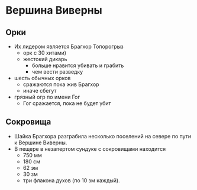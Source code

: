 # Вершина Виверны

## Орки
* Их лидером является Брагхор Топорогрыз
  * орк с 30 хитами)
  * жестокий дикарь
    * больше нравится убивать и грабить
    * чем вести разведку
* шесть обычных орков
  * сражаются пока жив Брагхор
  * иначе сбегут
* грязный огр по имени Гог
  * Гог сражается, пока не будет убит

## Сокровища
* Шайка Брагхора разграбила несколько поселений на севере по пути к Вершине Виверны.
* В пещере в незапертом сундуке с сокровищами находится
  * 750 мм
  * 180 см
  * 62 эм
  * 30 зм
  * три флакона духов (по 10 зм каждый).
